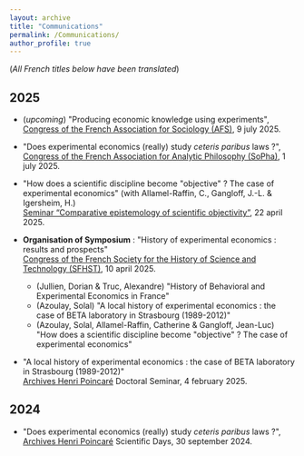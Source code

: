 ```yaml
---
layout: archive
title: "Communications"
permalink: /Communications/
author_profile: true
---
```

(_All French titles below have been translated_)     


2025
------------
- (*upcoming*) "Producing economic knowledge using experiments",   
[Congress of the French Association for Sociology (AFS)](https://afs-socio.fr/congres/toulouse2025/), 9 july 2025.
   
- "Does experimental economics (really) study *ceteris paribus* laws ?",   
[Congress of the French Association for Analytic Philosophy (SoPha)](https://sopha2025.sciencesconf.org/), 1 july 2025.   

- "How does a scientific discipline become "objective" ? The case of experimental economics" (with Allamel-Raffin, C., Gangloff, J.-L. & Igersheim, H.)   
  [Seminar “Comparative epistemology of scientific objectivity”](https://www.misha.fr/recherche/programmes-scientifiques-misha/programme-de-recherche-2024-2025/epistemologie-comparee-des-formes-de-production-de-lobjectivite-scientifique), 22 april 2025.
   
- **Organisation of Symposium** : "History of experimental economics : results and prospects"    
  [Congress of the French Society for the History of Science and Technology (SFHST)](https://sfhstnancy2025.sciencesconf.org/), 10 april 2025.
   - (Jullien, Dorian & Truc, Alexandre) "History of Behavioral and Experimental Economics in France"
   - (Azoulay, Solal) "A local history of experimental economics : the case of BETA laboratory in Strasbourg (1989-2012)"
   - (Azoulay, Solal, Allamel-Raffin, Catherine & Gangloff, Jean-Luc) "How does a scientific discipline become "objective" ? The case of experimental economics"

- "A local history of experimental economics : the case of BETA laboratory in Strasbourg (1989-2012)"   
[Archives Henri Poincaré](https://poincare.univ-lorraine.fr) Doctoral Seminar, 4 february 2025.   

2024
------------
- "Does experimental economics (really) study *ceteris paribus* laws ?",   
[Archives Henri Poincaré](https://poincare.univ-lorraine.fr) Scientific Days, 30 september 2024.

